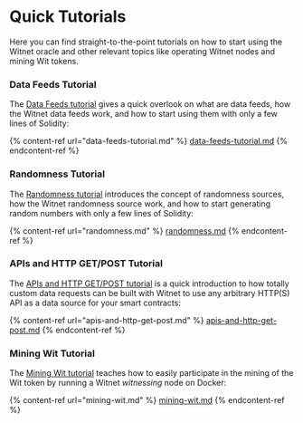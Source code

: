 # Quick Tutorials

Here you can find straight-to-the-point tutorials on how to start using the Witnet oracle and other relevant topics like operating Witnet nodes and mining Wit tokens.

### Data Feeds Tutorial

The [Data Feeds tutorial](data-feeds-tutorial.md) gives a quick overlook on what are data feeds, how the Witnet data feeds work, and how to start using them with only a few lines of Solidity:

{% content-ref url="data-feeds-tutorial.md" %}
[data-feeds-tutorial.md](data-feeds-tutorial.md)
{% endcontent-ref %}

### Randomness Tutorial

The [Randomness tutorial](randomness.md) introduces the concept of randomness sources, how the Witnet randomness source work, and how to start generating random numbers with only a few lines of Solidity:

{% content-ref url="randomness.md" %}
[randomness.md](randomness.md)
{% endcontent-ref %}

### APIs and HTTP GET/POST Tutorial

The [APIs and HTTP GET/POST tutorial](apis-and-http-get-post.md) is a quick introduction to how totally custom data requests can be built with Witnet to use any arbitrary HTTP(S) API as a data source for your smart contracts:

{% content-ref url="apis-and-http-get-post.md" %}
[apis-and-http-get-post.md](apis-and-http-get-post.md)
{% endcontent-ref %}

### Mining Wit Tutorial

The [Mining Wit tutorial](mining-wit.md) teaches how to easily participate in the mining of the Wit token by running a Witnet _witnessing_ node on Docker:

{% content-ref url="mining-wit.md" %}
[mining-wit.md](mining-wit.md)
{% endcontent-ref %}
